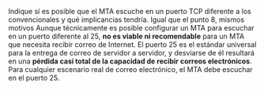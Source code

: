 Indique sí es posible que el MTA escuche en un puerto TCP diferente a los
convencionales y qué implicancias tendría.
Igual que el punto 8, mismos motivos 
Aunque técnicamente es posible configurar un MTA para escuchar en un puerto diferente al 25, **no es viable ni recomendable** para un MTA que necesita recibir correo de Internet. El puerto 25 es el estándar universal para la entrega de correo de servidor a servidor, y desviarse de él resultará en una **pérdida casi total de la capacidad de recibir correos electrónicos**. Para cualquier escenario real de correo electrónico, el MTA debe escuchar en el puerto 25.